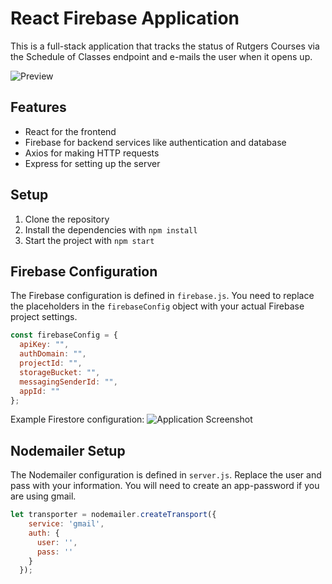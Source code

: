 # React Firebase Application

This is a full-stack application that tracks the status of Rutgers Courses via the Schedule of Classes endpoint and e-mails the user when it opens up.

![Preview](https://i.imgur.com/WS9Mcit.png)

## Features

- React for the frontend
- Firebase for backend services like authentication and database
- Axios for making HTTP requests
- Express for setting up the server

## Setup

1. Clone the repository
2. Install the dependencies with `npm install`
3. Start the project with `npm start`

## Firebase Configuration

The Firebase configuration is defined in `firebase.js`. You need to replace the placeholders in the `firebaseConfig` object with your actual Firebase project settings.

```javascript
const firebaseConfig = {
  apiKey: "",
  authDomain: "",
  projectId: "",
  storageBucket: "",
  messagingSenderId: "",
  appId: ""
};
```
Example Firestore configuration:
![Application Screenshot](https://i.imgur.com/V7jy0Xn.png)

## Nodemailer Setup

The Nodemailer configuration is defined in `server.js`. Replace the user and pass with your information. You will need to create an app-password if you are using gmail.

```javascript
let transporter = nodemailer.createTransport({
    service: 'gmail',
    auth: {
      user: '',
      pass: ''
    }
  });
```
